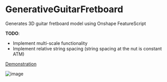 # GenerativeGuitarFretboard
Generates 3D guitar fretboard model using Onshape FeatureScript


**TODO**:
 - Implement multi-scale functionality
 - Implement relative string spacing (string spacing at the nut is constant ATM)

[Demonstration](https://cad.onshape.com/documents/b017d268f3745481942d11c2/w/13dffaaa6eb5d874da016f8f/e/3476323415e937a6558a98a5)

![image](https://github.com/user-attachments/assets/2692ac04-5b85-4e1f-a043-29fb3fdf8932)

